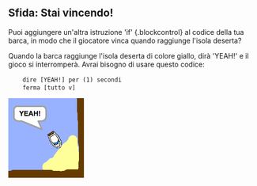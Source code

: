 ## Sfida: Stai vincendo!

Puoi aggiungere un'altra istruzione 'if' {.blockcontrol} al codice della tua barca, in modo che il giocatore vinca quando raggiunge l'isola deserta?

Quando la barca raggiunge l'isola deserta di colore giallo, dirà 'YEAH!' e il gioco si interromperà. Avrai bisogno di usare questo codice:

```blocks
	dire [YEAH!] per (1) secondi
	ferma [tutto v]
```

![screenshot](images/boat-win.png)

